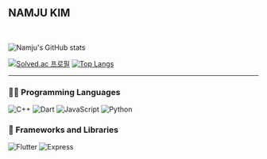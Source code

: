 ## NAMJU KIM
<br/>

![Namju's GitHub stats](https://github-readme-stats.vercel.app/api?username=calculus12&count_private=true&bg_color=30,e96443,904e95&title_color=fff&text_color=fff&hide_border=true)

[![Solved.ac
프로필](http://mazassumnida.wtf/api/v2/generate_badge?boj=rlaskawn0920)](https://solved.ac/rlaskawn0920)
[![Top Langs](https://github-readme-stats.vercel.app/api/top-langs/?username=calculus12&exclude_repo=WantToGoTrip&hide=css,html&card_with=500&layout=compact)](https://github.com/anuraghazra/github-readme-stats)

---

### 👨‍💻 Programming Languages
![C++](https://img.shields.io/badge/C%2B%2B-00599C.svg?&style=for-the-badge&logo=C%2B%2B&logoColor=white)
![Dart](https://img.shields.io/badge/Dart-0175C2.svg?&style=for-the-badge&logo=Dart&logoColor=white)
![JavaScript](https://img.shields.io/badge/JavaScript-F7DF1E.svg?&style=for-the-badge&logo=JavaScript&logoColor=white)
![Python](https://img.shields.io/badge/Python-3776AB.svg?&style=for-the-badge&logo=Python&logoColor=white)


### 🧰 Frameworks and Libraries
![Flutter](https://img.shields.io/badge/Flutter-02569B.svg?&style=for-the-badge&logo=Flutter&logoColor=white)
![Express](https://img.shields.io/badge/Express-000000.svg?&style=for-the-badge&logo=Express&logoColor=white)

